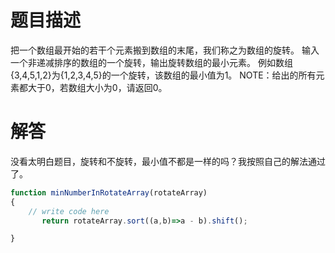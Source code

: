 # 题目描述
把一个数组最开始的若干个元素搬到数组的末尾，我们称之为数组的旋转。
输入一个非递减排序的数组的一个旋转，输出旋转数组的最小元素。
例如数组{3,4,5,1,2}为{1,2,3,4,5}的一个旋转，该数组的最小值为1。
NOTE：给出的所有元素都大于0，若数组大小为0，请返回0。

# 解答
没看太明白题目，旋转和不旋转，最小值不都是一样的吗？我按照自己的解法通过了。
```javascript
function minNumberInRotateArray(rotateArray)
{
    // write code here
       return rotateArray.sort((a,b)=>a - b).shift();

}
```